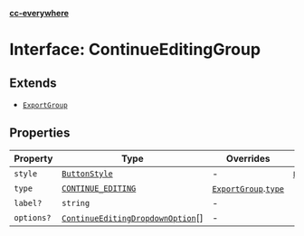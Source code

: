 [**cc-everywhere**](../../../../../index.md)

<HorizontalLine />

# Interface: ContinueEditingGroup

## Extends

- [`ExportGroup`](export-group.md)

## Properties

| Property | Type | Overrides | Inherited from |
| ------ | ------ | ------ | ------ |
| `style` | [`ButtonStyle`](../type-aliases/button-style.md) | - | [`ExportGroup`](export-group.md).[`style`](export-group.md#style) |
| `type` | [`CONTINUE_EDITING`](../enumerations/export-group-type.md#continue_editing) | [`ExportGroup`](export-group.md).[`type`](export-group.md#type) | - |
| `label?` | `string` | - | - |
| `options?` | [`ContinueEditingDropdownOption`](continue-editing-dropdown-option.md)[] | - | - |
